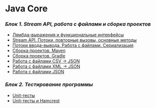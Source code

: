 # Java Core

### *Блок 1. Stream API, работа с файлами и сборка проектов*
* [Лямбда-выражения и функциональные интерфейсы](https://github.com/AlexParog/NetologyJavaCore/tree/master/src/LambdaExpressions1_1)
* [Stream API. Потоки, повторные вызовы, основные методы](https://github.com/AlexParog/NetologyJavaCore/tree/master/src/StreamAPI_1_2)
* [Потоки ввода-вывода. Работа с файлами. Сериализация](https://github.com/AlexParog/NetologyJavaCore/tree/master/src/WorkingWithFiles_Serialization1_3)
* [Сборка проектов. Maven](https://github.com/AlexParog/NetologyJavaCore/tree/master/src/MultimodalMavenProject1_4)
* [Сборка проектов. Gradle](https://github.com/AlexParog/NetologyJavaCore/tree/master/src/MultimodalGradleProject1_4)
* [Работа с файлами CSV -> JSON](https://github.com/AlexParog/NetologyJavaCore/tree/master/src/NJC_CSVtoJSON_1_5_1)
* [Работа с файлами XML -> JSON](https://github.com/AlexParog/NetologyJavaCore/tree/master/src/NJC_XMLtoJSON_1_5_2)
* [Работа с файлами JSON](https://github.com/AlexParog/NetologyJavaCore/tree/master/src/NJC_JSON_1_5_3)

### *Блок 2. Тестирование программы*
* [Unit-тесты]()
* [Unit-тесты и Hamcrest]()
